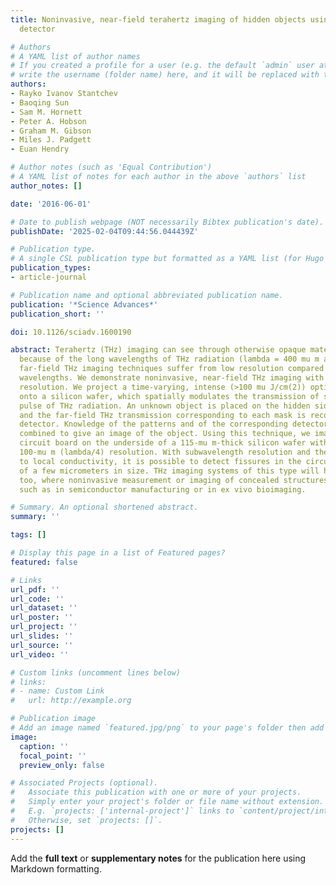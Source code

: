 ```yaml
---
title: Noninvasive, near-field terahertz imaging of hidden objects using a single-pixel
  detector

# Authors
# A YAML list of author names
# If you created a profile for a user (e.g. the default `admin` user at `content/authors/admin/`), 
# write the username (folder name) here, and it will be replaced with their full name and linked to their profile.
authors:
- Rayko Ivanov Stantchev
- Baoqing Sun
- Sam M. Hornett
- Peter A. Hobson
- Graham M. Gibson
- Miles J. Padgett
- Euan Hendry

# Author notes (such as 'Equal Contribution')
# A YAML list of notes for each author in the above `authors` list
author_notes: []

date: '2016-06-01'

# Date to publish webpage (NOT necessarily Bibtex publication's date).
publishDate: '2025-02-04T09:44:56.044439Z'

# Publication type.
# A single CSL publication type but formatted as a YAML list (for Hugo requirements).
publication_types:
- article-journal

# Publication name and optional abbreviated publication name.
publication: '*Science Advances*'
publication_short: ''

doi: 10.1126/sciadv.1600190

abstract: Terahertz (THz) imaging can see through otherwise opaque materials. However,
  because of the long wavelengths of THz radiation (lambda = 400 mu m at 0.75 THz),
  far-field THz imaging techniques suffer from low resolution compared to visible
  wavelengths. We demonstrate noninvasive, near-field THz imaging with subwavelength
  resolution. We project a time-varying, intense (>100 mu J/cm(2)) optical pattern
  onto a silicon wafer, which spatially modulates the transmission of synchronous
  pulse of THz radiation. An unknown object is placed on the hidden side of the silicon,
  and the far-field THz transmission corresponding to each mask is recorded by a single-element
  detector. Knowledge of the patterns and of the corresponding detector signal are
  combined to give an image of the object. Using this technique, we image a printed
  circuit board on the underside of a 115-mu m-thick silicon wafer with similar to
  100-mu m (lambda/4) resolution. With subwavelength resolution and the inherent sensitivity
  to local conductivity, it is possible to detect fissures in the circuitry wiring
  of a few micrometers in size. THz imaging systems of this type will have other uses
  too, where noninvasive measurement or imaging of concealed structures is necessary,
  such as in semiconductor manufacturing or in ex vivo bioimaging.

# Summary. An optional shortened abstract.
summary: ''

tags: []

# Display this page in a list of Featured pages?
featured: false

# Links
url_pdf: ''
url_code: ''
url_dataset: ''
url_poster: ''
url_project: ''
url_slides: ''
url_source: ''
url_video: ''

# Custom links (uncomment lines below)
# links:
# - name: Custom Link
#   url: http://example.org

# Publication image
# Add an image named `featured.jpg/png` to your page's folder then add a caption below.
image:
  caption: ''
  focal_point: ''
  preview_only: false

# Associated Projects (optional).
#   Associate this publication with one or more of your projects.
#   Simply enter your project's folder or file name without extension.
#   E.g. `projects: ['internal-project']` links to `content/project/internal-project/index.md`.
#   Otherwise, set `projects: []`.
projects: []
---
```


Add the **full text** or **supplementary notes** for the publication here using Markdown formatting.
